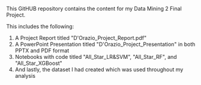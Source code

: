 This GitHUB repository contains the content for my Data Mining 2 Final Project.

This includes the following:
1. A Project Report titled "D'Orazio_Project_Report.pdf"
2. A PowerPoint Presentation titled "D'Orazio_Project_Presentation" in both PPTX and PDF format
3. Notebooks with code titled "All_Star_LR&SVM", "All_Star_RF", and "All_Star_XGBoost"
4. And lastly, the dataset I had created which was used throughout my analysis
